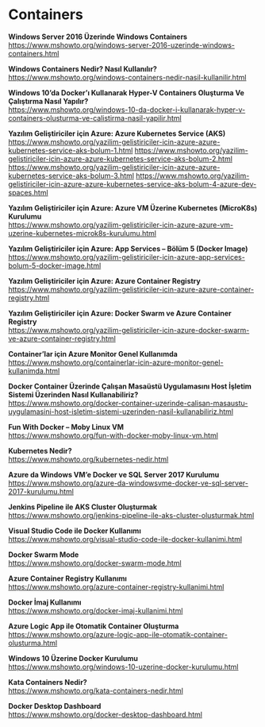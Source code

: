 # Containers

**Windows Server 2016 Üzerinde Windows Containers**\
https://www.mshowto.org/windows-server-2016-uzerinde-windows-containers.html

**Windows Containers Nedir? Nasıl Kullanılır?**\
https://www.mshowto.org/windows-containers-nedir-nasil-kullanilir.html

**Windows 10’da Docker’ı Kullanarak Hyper-V Containers Oluşturma Ve Çalıştırma Nasıl Yapılır?**\
https://www.mshowto.org/windows-10-da-docker-i-kullanarak-hyper-v-containers-olusturma-ve-calistirma-nasil-yapilir.html

**Yazılım Geliştiriciler için Azure: Azure Kubernetes Service (AKS)**\
https://www.mshowto.org/yazilim-gelistiriciler-icin-azure-azure-kubernetes-service-aks-bolum-1.html
https://www.mshowto.org/yazilim-gelistiriciler-icin-azure-azure-kubernetes-service-aks-bolum-2.html
https://www.mshowto.org/yazilim-gelistiriciler-icin-azure-azure-kubernetes-service-aks-bolum-3.html
https://www.mshowto.org/yazilim-gelistiriciler-icin-azure-azure-kubernetes-service-aks-bolum-4-azure-dev-spaces.html

**Yazılım Geliştiriciler için Azure: Azure VM Üzerine Kubernetes (MicroK8s) Kurulumu**\
https://www.mshowto.org/yazilim-gelistiriciler-icin-azure-azure-vm-uzerine-kubernetes-microk8s-kurulumu.html

**Yazılım Geliştiriciler için Azure: App Services – Bölüm 5 (Docker Image)**\
https://www.mshowto.org/yazilim-gelistiriciler-icin-azure-app-services-bolum-5-docker-image.html

**Yazılım Geliştiriciler için Azure: Azure Container Registry**\
https://www.mshowto.org/yazilim-gelistiriciler-icin-azure-azure-container-registry.html

**Yazılım Geliştiriciler için Azure: Docker Swarm ve Azure Container Registry**\
https://www.mshowto.org/yazilim-gelistiriciler-icin-azure-docker-swarm-ve-azure-container-registry.html

**Container’lar için Azure Monitor Genel Kullanımda**\
https://www.mshowto.org/containerlar-icin-azure-monitor-genel-kullanimda.html

**Docker Container Üzerinde Çalışan Masaüstü Uygulamasını Host İşletim Sistemi Üzerinden Nasıl Kullanabiliriz?**\
https://www.mshowto.org/docker-container-uzerinde-calisan-masaustu-uygulamasini-host-isletim-sistemi-uzerinden-nasil-kullanabiliriz.html

**Fun With Docker – Moby Linux VM**\
https://www.mshowto.org/fun-with-docker-moby-linux-vm.html

**Kubernetes Nedir?**\
https://www.mshowto.org/kubernetes-nedir.html

**Azure da Windows VM’e Docker ve SQL Server 2017 Kurulumu**\
https://www.mshowto.org/azure-da-windowsvme-docker-ve-sql-server-2017-kurulumu.html

**Jenkins Pipeline ile AKS Cluster Oluşturmak**\
https://www.mshowto.org/jenkins-pipeline-ile-aks-cluster-olusturmak.html

**Visual Studio Code ile Docker Kullanımı**\
https://www.mshowto.org/visual-studio-code-ile-docker-kullanimi.html

**Docker Swarm Mode**\
https://www.mshowto.org/docker-swarm-mode.html

**Azure Container Registry Kullanımı**\
https://www.mshowto.org/azure-container-registry-kullanimi.html

**Docker İmaj Kullanımı**\
https://www.mshowto.org/docker-imaj-kullanimi.html

**Azure Logic App ile Otomatik Container Oluşturma**\
https://www.mshowto.org/azure-logic-app-ile-otomatik-container-olusturma.html

**Windows 10 Üzerine Docker Kurulumu**\
https://www.mshowto.org/windows-10-uzerine-docker-kurulumu.html

**Kata Containers Nedir?**\
https://www.mshowto.org/kata-containers-nedir.html

**Docker Desktop Dashboard**\
https://www.mshowto.org/docker-desktop-dashboard.html
